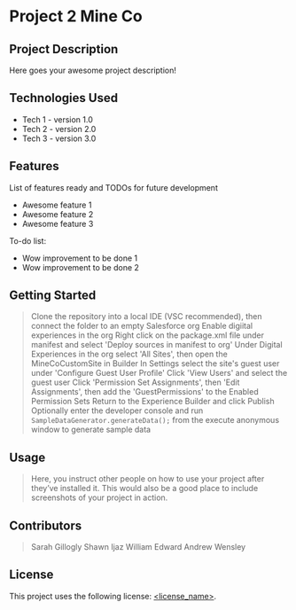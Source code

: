 # Project 2 Mine Co

## Project Description

Here goes your awesome project description!

## Technologies Used

* Tech 1 - version 1.0
* Tech 2 - version 2.0
* Tech 3 - version 3.0

## Features

List of features ready and TODOs for future development
* Awesome feature 1
* Awesome feature 2
* Awesome feature 3

To-do list:
* Wow improvement to be done 1
* Wow improvement to be done 2

## Getting Started
   
> Clone the repository into a local IDE (VSC recommended), then connect the folder to an empty Salesforce org
> Enable digiital experiences in the org
> Right click on the package.xml file under manifest and select 'Deploy sources in manifest to org'
> Under Digital Experiences in the org select 'All Sites', then open the MineCoCustomSite in Builder
> In Settings select the site's guest user under 'Configure Guest User Profile'
> Click 'View Users' and select the guest user
> Click 'Permission Set Assignments', then 'Edit Assignments', then add the 'GuestPermissions' to the Enabled Permission Sets
> Return to the Experience Builder and click Publish
> Optionally enter the developer console and run `SampleDataGenerator.generateData();` from the execute anonymous window to generate sample data

## Usage

> Here, you instruct other people on how to use your project after they’ve installed it. This would also be a good place to include screenshots of your project in action.

## Contributors

> Sarah Gillogly
> Shawn Ijaz
> William Edward
> Andrew Wensley

## License

This project uses the following license: [<license_name>](<link>).
